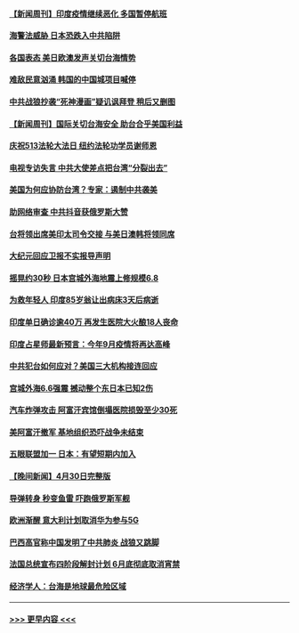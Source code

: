 #### [【新闻周刊】印度疫情继续恶化 多国暂停航班](../pages/prog202/a103108880.md?t=05020901) 
#### [海警法威胁 日本恐跌入中共陷阱](../pages/prog202/a103108085.md?t=05020901) 
#### [各国表态 美日欧澳发声关切台海情势](../pages/prog202/a103108099.md?t=05020901) 
#### [难敌民意汹涌 韩国的中国城项目喊停](../pages/prog202/a103108819.md?t=05020901) 
#### [中共战狼抄袭“死神漫画”疑讥讽拜登 稍后又删图](../pages/prog202/a103108812.md?t=05020901) 
#### [【新闻周刊】国际关切台海安全 助台合乎美国利益](../pages/prog202/a103108808.md?t=05020901) 
#### [庆祝513法轮大法日 纽约法轮功学员谢师恩](../pages/prog202/a103108805.md?t=05020901) 
#### [电视专访失言 中共大使差点把台湾“分裂出去”](../pages/prog202/a103108742.md?t=05020901) 
#### [美国为何应协防台湾？专家：遏制中共袭美](../pages/prog202/a103108696.md?t=05020901) 
#### [助网络审查 中共抖音获俄罗斯大赞](../pages/prog202/a103108626.md?t=05020901) 
#### [台将领出席美印太司令交接 与美日澳韩将领同席](../pages/prog202/a103108666.md?t=05020901) 
#### [大纪元回应卫报不实报导声明](../pages/prog202/a103108633.md?t=05020901) 
#### [摇晃约30秒 日本宫城外海地震上修规模6.8](../pages/prog202/a103108477.md?t=05020901) 
#### [为救年轻人 印度85岁翁让出病床3天后病逝](../pages/prog202/a103108457.md?t=05020901) 
#### [印度单日确诊逾40万 再发生医院大火酿18人丧命](../pages/prog202/a103108440.md?t=05020901) 
#### [印度占星师最新预言：今年9月疫情将再达高峰](../pages/prog202/a103108368.md?t=05020901) 
#### [中共犯台如何应对？美国三大机构接连回应](../pages/prog202/a103108423.md?t=05020901) 
#### [宫城外海6.6强震 撼动整个东日本已知2伤](../pages/prog202/a103108347.md?t=05020901) 
#### [汽车炸弹攻击 阿富汗宾馆倒塌医院损毁至少30死](../pages/prog202/a103108389.md?t=05020901) 
#### [美阿富汗撤军 基地组织恐吓战争未结束](../pages/prog202/a103108030.md?t=05020901) 
#### [五眼联盟加一 日本：有望短期内加入](../pages/prog202/a103108083.md?t=05020901) 
#### [【晚间新闻】4月30日完整版](../pages/prog202/a103108327.md?t=05020901) 
#### [导弹转身 秒变鱼雷 吓跑俄罗斯军舰](../pages/prog202/a103108064.md?t=05020901) 
#### [欧洲渐醒 意大利计划取消华为参与5G](../pages/prog202/a103108199.md?t=05020901) 
#### [巴西高官称中国发明了中共肺炎 战狼又跳脚](../pages/prog202/a103108063.md?t=05020901) 
#### [法国总统宣布四阶段解封计划 6月底彻底取消宵禁](../pages/prog202/a103108070.md?t=05020901) 
#### [经济学人：台海是地球最危险区域](../pages/prog202/a103108131.md?t=05020901) 

----
#### [ >>> 更早内容 <<< ](../indexes/prog202-earlier.md)
